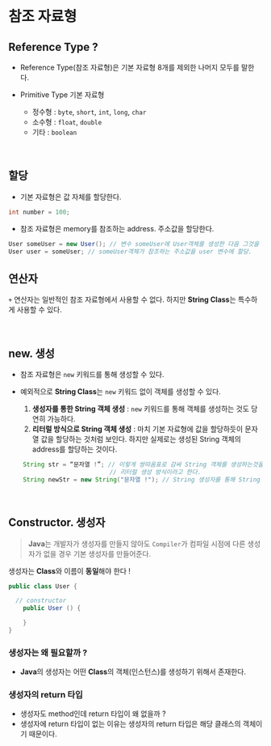 # 참조 자료형

## Reference Type ?
- Reference Type(참조 자료형)은 기본 자료형 8개를 제외한 나머지 모두를 말한다.

- Primitive Type 기본 자료형
	- 정수형 : `byte`, `short`, `int`, `long`, `char`
	- 소수형 : `float`, `double`
	- 기타 : `boolean`

<br>

## 할당

- 기본 자료형은 값 자체를 할당한다.

```java
int number = 100;
```

- 참조 자료형은 memory를 참조하는 address. 주소값을 할당한다.

```java
User someUser = new User(); // 변수 someUser에 User객체를 생성한 다음 그것을 참조하는 주소값을 할당.
User user = someUser; // someUser객체가 참조하는 주소값을 user 변수에 할당.
```

## 연산자

 `+` 연산자는 일반적인 참조 자료형에서 사용할 수 없다. 하지만 **String Class**는 특수하게 사용할 수 있다.

<br>

## new. 생성

- 참조 자료형은 `new` 키워드를 통해 생성할 수 있다.

- 예외적으로 **String Class**는 `new` 키워드 없이 객체를 생성할 수 있다.
    1. **생성자를 통한 String 객체 생성** : `new` 키워드를 통해 객체를 생성하는 것도 당연히 가능하다.
    2. **리터럴 방식으로 String 객체 생성** : 마치 기본 자료형에 값을 할당하듯이 문자열 값을 할당하는 것처럼 보인다. 하지만 실제로는 생성된 String 객체의 address를 할당하는 것이다.


```java
    String str = “문자열 !”; // 이렇게 쌍따옴표로 감싸 String 객체를 생성하는것을 
    						// 리터럴 생성 방식이라고 한다.
    String newStr = new String("문자열 !"); // String 생성자를 통해 String 객체 생성
```

<br>

## Constructor. 생성자

> **Java**는 개발자가 생성자를 만들지 않아도 `Compiler`가 컴파일 시점에 다른 생성자가 없을 경우 기본 생성자를 만들어준다.
> 

생성자는 **Class**와 이름이 **동일**해야 한다 !

```java
public class User {

  // constructor
	public User () {

	}
}
```

### 생성자는 왜 필요할까 ?

- **Java**의 생성자는 어떤 **Class**의 객체(인스턴스)를 생성하기 위해서 존재한다.

### 생성자의 return 타입

- 생성자도 method인데 return 타입이 왜 없을까 ?
- 생성자에 return 타입이 없는 이유는 생성자의 return 타입은 해당 클래스의 객체이기 때문이다.